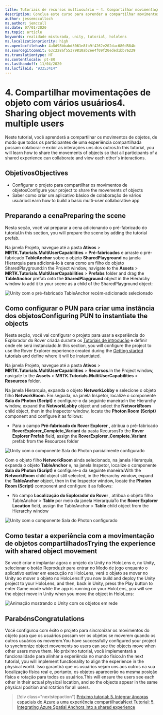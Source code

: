 ```yaml
---
title: Tutoriais de recursos multiusuário – 4. Compartilhar movimentações de objeto com vários usuários
description: Conclua este curso para aprender a compartilhar movimentos de objetos com vários usuários em um aplicativo do HoloLens 2.
author: jessemcculloch
ms.author: jemccull
ms.date: 07/01/2020
ms.topic: article
keywords: realidade misturada, unity, tutorial, hololens
ms.localizationpriority: high
ms.openlocfilehash: 4a8d98bbabd3061e8fb9f4262e202dac680d584b
ms.sourcegitcommit: 63c228af55379810ab2ee4f09f20eded1bb76229
ms.translationtype: HT
ms.contentlocale: pt-BR
ms.lasthandoff: 11/04/2020
ms.locfileid: "93353414"
---
```

# <a name="4-sharing-object-movements-with-multiple-users"></a><span data-ttu-id="cd6cc-105">4. Compartilhar movimentações de objeto com vários usuários</span><span class="sxs-lookup"><span data-stu-id="cd6cc-105">4. Sharing object movements with multiple users</span></span>

<span data-ttu-id="cd6cc-106">Neste tutorial, você aprenderá a compartilhar os movimentos de objetos, de modo que todos os participantes de uma experiência compartilhada possam colaborar e exibir as interações uns dos outros.</span><span class="sxs-lookup"><span data-stu-id="cd6cc-106">In this tutorial, you will learn how to share the movements of objects so that all participants of a shared experience can collaborate and view each other's interactions.</span></span>

## <a name="objectives"></a><span data-ttu-id="cd6cc-107">Objetivos</span><span class="sxs-lookup"><span data-stu-id="cd6cc-107">Objectives</span></span>

* <span data-ttu-id="cd6cc-108">Configurar o projeto para compartilhar os movimentos de objetos</span><span class="sxs-lookup"><span data-stu-id="cd6cc-108">Configure your project to share the movements of objects</span></span>
* <span data-ttu-id="cd6cc-109">Saber como criar um aplicativo básico de colaboração de vários usuários</span><span class="sxs-lookup"><span data-stu-id="cd6cc-109">Learn how to build a basic multi-user collaborative app</span></span>

## <a name="preparing-the-scene"></a><span data-ttu-id="cd6cc-110">Preparando a cena</span><span class="sxs-lookup"><span data-stu-id="cd6cc-110">Preparing the scene</span></span>

<span data-ttu-id="cd6cc-111">Nesta seção, você vai preparar a cena adicionando o pré-fabricado do tutorial.</span><span class="sxs-lookup"><span data-stu-id="cd6cc-111">In this section, you will prepare the scene by adding the tutorial prefab.</span></span>

<span data-ttu-id="cd6cc-112">Na janela Projeto, navegue até a pasta **Ativos** > **MRTK.Tutorials.MultiUserCapabilities** > **Pré-fabricados** e arraste o pré-fabricado **TableAnchor** sobre o objeto **SharedPlayground** na janela Hierarquia para adicioná-lo à cena como um filho do objeto SharedPlayground:</span><span class="sxs-lookup"><span data-stu-id="cd6cc-112">In the Project window, navigate to the **Assets** > **MRTK.Tutorials.MultiUserCapabilities** > **Prefabs** folder and drag the **TableAnchor** prefab onto the **SharedPlayground** object in the Hierarchy window to add it to your scene as a child of the SharedPlayground object:</span></span>

![Unity com o pré-fabricado TableAnchor recém-adicionado selecionado](images/mr-learning-sharing/sharing-04-section1-step1-1.png)

## <a name="configuring-pun-to-instantiate-the-objects"></a><span data-ttu-id="cd6cc-114">Como configurar o PUN para criar uma instância dos objetos</span><span class="sxs-lookup"><span data-stu-id="cd6cc-114">Configuring PUN to instantiate the objects</span></span>

<span data-ttu-id="cd6cc-115">Nesta seção, você vai configurar o projeto para usar a experiência do Explorador do Rover criada durante os [Tutoriais de introdução](mr-learning-base-01.md) e definir onde ele será instanciado.</span><span class="sxs-lookup"><span data-stu-id="cd6cc-115">In this section, you will configure the project to use the Rover Explorer experience created during the [Getting started tutorials](mr-learning-base-01.md) and define where it will be instantiated.</span></span>

<span data-ttu-id="cd6cc-116">Na janela Projeto, navegue até a pasta **Ativos** > **MRTK.Tutorials.MultiUserCapabilities** > **Recursos**.</span><span class="sxs-lookup"><span data-stu-id="cd6cc-116">In the Project window, navigate to the **Assets** > **MRTK.Tutorials.MultiUserCapabilities** > **Resources** folder.</span></span>

<span data-ttu-id="cd6cc-117">Na janela Hierarquia, expanda o objeto **NetworkLobby** e selecione o objeto filho **NetworkRoom**. Em seguida, na janela Inspetor, localize o componente **Sala do Photon (Script)** e configure-o da seguinte maneira:</span><span class="sxs-lookup"><span data-stu-id="cd6cc-117">In the Hierarchy window, expand the **NetworkLobby** object and select the **NetworkRoom** child object, then in the Inspector window, locate the **Photon Room (Script)** component and configure it as follows:</span></span>

* <span data-ttu-id="cd6cc-118">Para o campo **Pré-fabricado do Rover Explorer** , atribua o pré-fabricado **RoverExplorer_Complete_Variant** da pasta Recursos</span><span class="sxs-lookup"><span data-stu-id="cd6cc-118">To the **Rover Explorer Prefab** field, assign the **RoverExplorer_Complete_Variant** prefab from the Resources folder</span></span>

![Unity com o componente Sala do Photon parcialmente configurado](images/mr-learning-sharing/sharing-04-section2-step1-1.png)

<span data-ttu-id="cd6cc-120">Com o objeto filho **NetworkRoom** ainda selecionado, na janela Hierarquia, expanda o objeto **TableAnchor** e, na janela Inspetor, localize o componente **Sala do Photon (Script)** e configure-o da seguinte maneira:</span><span class="sxs-lookup"><span data-stu-id="cd6cc-120">With the **NetworkRoom** child object still selected, in the Hierarchy window, expand the **TableAnchor** object, then in the Inspector window, locate the **Photon Room (Script)** component and configure it as follows:</span></span>

* <span data-ttu-id="cd6cc-121">No campo **Localização do Explorador do Rover** , atribua o objeto filho TableAnchor > **Table** por meio da janela Hierarquia</span><span class="sxs-lookup"><span data-stu-id="cd6cc-121">To the **Rover Explorer Location** field, assign the TableAnchor > **Table** child object from the Hierarchy window</span></span>

![Unity com o componente Sala do Photon configurado](images/mr-learning-sharing/sharing-04-section2-step1-2.png)

## <a name="trying-the-experience-with-shared-object-movement"></a><span data-ttu-id="cd6cc-123">Como testar a experiência com a movimentação de objetos compartilhados</span><span class="sxs-lookup"><span data-stu-id="cd6cc-123">Trying the experience with shared object movement</span></span>

<span data-ttu-id="cd6cc-124">Se você criar e implantar agora o projeto do Unity no HoloLens e, no Unity, selecionar o botão Reproduzir para entrar no Modo de jogo enquanto o aplicativo estiver em execução no HoloLens, verá o objeto se mover no Unity ao mover o objeto no HoloLens:</span><span class="sxs-lookup"><span data-stu-id="cd6cc-124">If you now build and deploy the Unity project to your HoloLens, and then, back in Unity, press the Play button to enter Game mode while the app is running on your HoloLens, you will see the object move in Unity when you move the object in HoloLens:</span></span>

![Animação mostrando o Unity com os objetos em rede](images/mr-learning-sharing/sharing-04-section3-step1-1.gif)

## <a name="congratulations"></a><span data-ttu-id="cd6cc-126">Parabéns</span><span class="sxs-lookup"><span data-stu-id="cd6cc-126">Congratulations</span></span>

<span data-ttu-id="cd6cc-127">Você configurou com êxito o projeto para sincronizar os movimentos do objeto para que os usuários possam ver os objetos se moverem quando os outros usuários os moverem.</span><span class="sxs-lookup"><span data-stu-id="cd6cc-127">You have successfully configured your project to synchronize object movements so users can see the objects move when other users move them.</span></span> <span data-ttu-id="cd6cc-128">No próximo tutorial, você implementará a funcionalidade para alinhar a experiência no mundo físico.</span><span class="sxs-lookup"><span data-stu-id="cd6cc-128">In the next tutorial, you will implement functionality to align the experience in the physical world.</span></span> <span data-ttu-id="cd6cc-129">Isso garantirá que os usuários vejam uns aos outros na sua localização física real e, portanto, os objetos aparecerão na mesma posição física e rotação para todos os usuários.</span><span class="sxs-lookup"><span data-stu-id="cd6cc-129">This will ensure the users see each other in their actual physical location, and so the objects appear in the same physical position and rotation for all users.</span></span>

> [!div class="nextstepaction"]
> [<span data-ttu-id="cd6cc-130">Próximo tutorial: 5. Integrar âncoras espaciais do Azure a uma experiência compartilhada</span><span class="sxs-lookup"><span data-stu-id="cd6cc-130">Next Tutorial: 5. Integrating Azure Spatial Anchors into a shared experience</span></span>](mr-learning-sharing-05.md)
